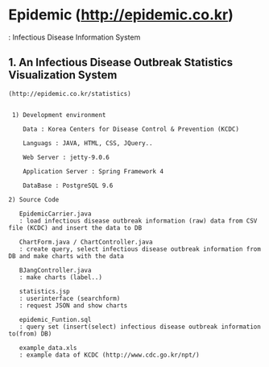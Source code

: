 # Epidemic (http://epidemic.co.kr)
: Infectious Disease Information System

## 1. An Infectious Disease Outbreak Statistics Visualization System 

    (http://epidemic.co.kr/statistics)
  
  
     1) Development environment
  
        Data : Korea Centers for Disease Control & Prevention (KCDC)

        Languags : JAVA, HTML, CSS, JQuery..

        Web Server : jetty-9.0.6

        Application Server : Spring Framework 4

        DataBase : PostgreSQL 9.6

    2) Source Code
       
       EpidemicCarrier.java 
       : load infectious disease outbreak information (raw) data from CSV file (KCDC) and insert the data to DB
       
       ChartForm.java / ChartController.java 
       : create query, select infectious disease outbreak information from DB and make charts with the data
       
       BJangController.java
       : make charts (label..)
       
       statistics.jsp
       : userinterface (searchform) 
       : request JSON and show charts
       
       epidemic_Funtion.sql 
       : query set (insert(select) infectious disease outbreak information to(from) DB)
       
       example_data.xls
       : example data of KCDC (http://www.cdc.go.kr/npt/)
       
       

